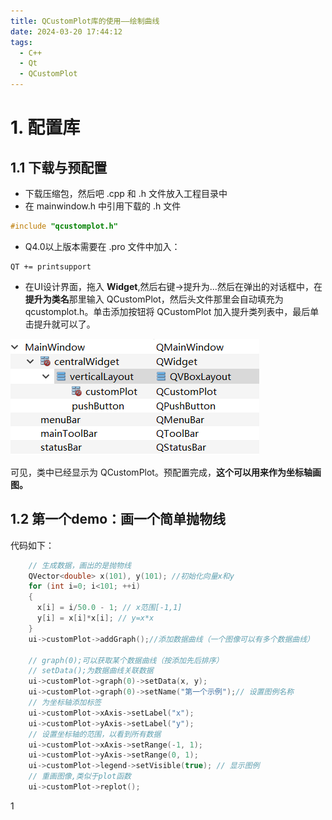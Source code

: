 ```yaml
---
title: QCustomPlot库的使用——绘制曲线
date: 2024-03-20 17:44:12
tags:
  - C++
  - Qt
  - QCustomPlot
---
```


# 1. 配置库
## 1.1 下载与预配置
- 下载压缩包，然后吧 .cpp 和 .h 文件放入工程目录中
- 在 mainwindow.h 中引用下载的 .h 文件
``` C++
#include "qcustomplot.h"
```
- Q4.0以上版本需要在 .pro 文件中加入：
```
QT += printsupport
```
- 在UI设计界面，拖入 **Widget**,然后右键->提升为...然后在弹出的对话框中，在**提升为类名**那里输入 QCustomPlot，然后头文件那里会自动填充为 qcustomplot.h。单击添加按钮将 QCustomPlot 加入提升类列表中，最后单击提升就可以了。
  
 ![20230405212452](https://raw.githubusercontent.com/EngineHeating/MyPicGo/main/20230405212452.png) 

 可见，类中已经显示为 QCustomPlot。预配置完成，**这个可以用来作为坐标轴画图。**

## 1.2 第一个demo：画一个简单抛物线
代码如下：
```C++
    // 生成数据，画出的是抛物线
    QVector<double> x(101), y(101); //初始化向量x和y
    for (int i=0; i<101; ++i)
    {
      x[i] = i/50.0 - 1; // x范围[-1,1]
      y[i] = x[i]*x[i]; // y=x*x
    }
    ui->customPlot->addGraph();//添加数据曲线（一个图像可以有多个数据曲线）

    // graph(0);可以获取某个数据曲线（按添加先后排序）
    // setData();为数据曲线关联数据
    ui->customPlot->graph(0)->setData(x, y);
    ui->customPlot->graph(0)->setName("第一个示例");// 设置图例名称
    // 为坐标轴添加标签
    ui->customPlot->xAxis->setLabel("x");
    ui->customPlot->yAxis->setLabel("y");
    // 设置坐标轴的范围，以看到所有数据
    ui->customPlot->xAxis->setRange(-1, 1);
    ui->customPlot->yAxis->setRange(0, 1);
    ui->customPlot->legend->setVisible(true); // 显示图例
    // 重画图像,类似于plot函数
    ui->customPlot->replot();
``` 
1

  